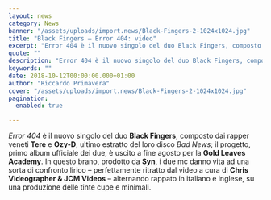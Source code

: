 ```yaml
---
layout: news
category: News
banner: "/assets/uploads/import.news/Black-Fingers-2-1024x1024.jpg"
title: "Black Fingers – Error 404: video"
excerpt: "Error 404 è il nuovo singolo del duo Black Fingers, composto dai rapper veneti Tere e Ozy-D, ultimo estratto del loro disco Bad News; il progetto, primo album ufficiale dei due, è uscito a fine agosto per la Gold Leaves Academy. In questo brano, prodotto da Syn, i due mc danno vita ad una sorta di [&hellip"
quote: ""
description: "Error 404 è il nuovo singolo del duo Black Fingers, composto dai rapper veneti Tere e Ozy-D, ultimo estratto del loro disco Bad News; il progetto, primo album ufficiale dei due, è uscito a fine agosto per la Gold Leaves Academy. In questo brano, prodotto da Syn, i due mc danno vita ad una sorta di [&hellip"
keywords: ""
date: 2018-10-12T00:00:00.000+01:00
author: "Riccardo Primavera"
cover: "/assets/uploads/import.news/Black-Fingers-2-1024x1024.jpg"
pagination:
  enabled: true

---
```


_Error 404_ è il nuovo singolo del duo **Black Fingers**, composto dai rapper veneti **Tere** e **Ozy-D**, ultimo estratto del loro disco _Bad News_; il progetto, primo album ufficiale dei due, è uscito a fine agosto per la **Gold Leaves Academy**. In questo brano, prodotto da **Syn**, i due mc danno vita ad una sorta di confronto lirico – perfettamente ritratto dal video a cura di **Chris Videographer & JCM Videos** – alternando rappato in italiano e inglese, su una produzione delle tinte cupe e minimali.